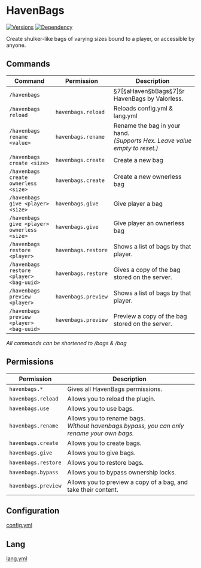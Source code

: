 # HavenBags
<a href="https://github.com/Valorless/HavenBags" rel="nofollow"><img src="https://img.shields.io/badge/Versions-%201.19%20--%201.20%2B-brightgreen?style=flat" alt="Versions" style="max-width: 100%;"/></a>
<a href="https://github.com/Valorless/ValorlessUtils" rel="nofollow"><img src="https://img.shields.io/badge/Requires-ValorlessUtils-red?style=flat" alt="Dependency" style="max-width: 100%;"/></a>
<br>

Create shulker-like bags of varying sizes bound to a player, or accessible by anyone.

## Commands
| Command | Permission | Description |
| --- | --- | --- |
| `/havenbags` |  | §7[§aHaven§bBags§7]§r HavenBags by Valorless. |
| `/havenbags reload`| `havenbags.reload` | Reloads config.yml & lang.yml |
| `/havenbags rename <value>`| `havenbags.rename` | Rename the bag in your hand.<br>*(Supports Hex. Leave value empty to reset.)* |
| `/havenbags create <size>` | `havenbags.create` | Create a new bag |
| `/havenbags create ownerless <size>` | `havenbags.create` | Create a new ownerless bag |
| `/havenbags give <player> <size>` | `havenbags.give` | Give player a bag |
| `/havenbags give <player> ownerless <size>` | `havenbags.give` | Give player an ownerless bag |
| `/havenbags restore <player>` | `havenbags.restore` | Shows a list of bags by that player. |
| `/havenbags restore <player> <bag-uuid>` | `havenbags.restore` | Gives a copy of the bag stored on the server. |
| `/havenbags preview <player>` | `havenbags.preview` | Shows a list of bags by that player. |
| `/havenbags preview <player> <bag-uuid>` | `havenbags.preview` | Preview a copy of the bag stored on the server. |

*All commands can be shortened to /bags & /bag*<br>

## Permissions
| Permission | Description |
| --- | --- |
| `havenbags.*` | Gives all HavenBags permissions. |
| `havenbags.reload` | Allows you to reload the plugin. |
| `havenbags.use` | Allows you to use bags. |
| `havenbags.rename` | Allows you to rename bags.<br>*Without havenbags.bypass, you can only rename your own bags.* |
| `havenbags.create` | Allows you to create bags. |
| `havenbags.give` | Allows you to give bags. |
| `havenbags.restore` | Allows you to restore bags. |
| `havenbags.bypass` | Allows you to bypass ownership locks. |
| `havenbags.preview` | Allows you to preview a copy of a bag, and take their content. |

## Configuration
[config.yml](/src/main/resources/config.yml)

## Lang
[lang.yml](/src/main/resources/lang.yml)
